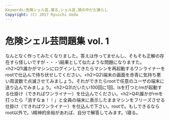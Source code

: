 ```yaml
---
Keywords:危険シェル芸,寝る,シェル芸,頭の中だだ漏らし
Copyright: (C) 2017 Ryuichi Ueda
---
```

# 危険シェル芸問題集 vol. 1
なんとなく作ってみたくなりました。答えは作ってませんし、そもそも正解の存在すら怪しいですが・・・\結果として似たような問題になりますた。\<h2>Q1</h2>\誰かがマシンにログインしてきたらマシンを再起動するワンライナーをrootで仕込んで待ち伏せしてください。\<h2>Q2</h2>\端末の画面を赤青に気持ち悪い周波数で点滅させてみましょう。それができたらrootで任意のユーザの端末に送り込んでみましょう。\<h2>Q3</h2>\だいたい100回に1回、lsを打つとrmが起動する仕掛け（できればワンライナー）を仕込んでください。\<h2>Q4</h2>\誰かがrmを打ったら「消すなぁ！！」と全員の端末に表示したままマシンをフリーズさせる仕掛け（できればワンライナー）を仕込んで下さい。rootで。もしできるならroot以外で。\\精神的余裕があれば、自分で解答してみます。\\寝る。

